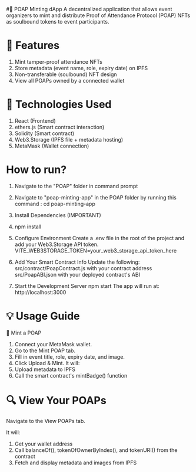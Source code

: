 #🧾 POAP Minting dApp
A decentralized application that allows event organizers to mint and distribute Proof of Attendance Protocol (POAP) NFTs as soulbound tokens to event participants.

# 🚀 Features
1) Mint tamper-proof attendance NFTs
2) Store metadata (event name, role, expiry date) on IPFS
3) Non-transferable (soulbound) NFT design
4) View all POAPs owned by a connected wallet

# 🧰 Technologies Used
1) React (Frontend)
2) ethers.js (Smart contract interaction)
3) Solidity (Smart contract)
4) Web3.Storage (IPFS file + metadata hosting)
5) MetaMask (Wallet connection)

# How to run?
1) Navigate to the "POAP" folder in command prompt
2) Navigate to "poap-minting-app" in the POAP folder by running this command :
 cd poap-minting-app 

3) Install Dependencies (IMPORTANT)
4) npm install

5) Configure Environment
Create a .env file in the root of the project and add your Web3.Storage API token.
VITE_WEB3STORAGE_TOKEN=your_web3_storage_api_token_here

5) Add Your Smart Contract Info
Update the following:
src/contract/PoapContract.js with your contract address
src/PoapABI.json with your deployed contract's ABI

6) Start the Development Server
npm start
The app will run at: http://localhost:3000

# 💡 Usage Guide
🧾 Mint a POAP
1) Connect your MetaMask wallet.
2) Go to the Mint POAP tab.
3) Fill in event title, role, expiry date, and image.
4) Click Upload & Mint. It will:
5) Upload metadata to IPFS
6) Call the smart contract's mintBadge() function

# 🔍 View Your POAPs
Navigate to the View POAPs tab.

It will:
1) Get your wallet address
2) Call balanceOf(), tokenOfOwnerByIndex(), and tokenURI() from the contract
3) Fetch and display metadata and images from IPFS


